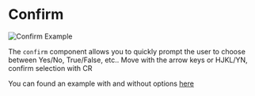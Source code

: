 # Confirm

![Confirm Example](https://file.anotherhadi.com/wtui-components/confirm.gif)

The `confirm` component allows you to quickly prompt the user to choose between Yes/No, True/False, etc..
Move with the arrow keys or HJKL/YN, confirm selection with CR

You can found an example with and without options [here](https://github.com/anotherhadi/wtui-components/blob/main/confirm/example/main.go)

